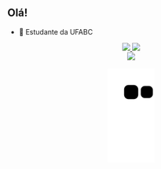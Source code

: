 ## Olá!

- 🌱 Estudante da UFABC     

<div align="center">  
  <a href="https://github.com/AndreMarques2002">     
  <img height="150cm" src="https://github-readme-stats.vercel.app/api?username=AndreMarques2002&show_icons=true&theme=codeSTACKr&include_all_commits=true&count_private=true"/>
  <img height="150cm" src="https://github-readme-stats.vercel.app/api/top-langs/?username=AndreMarques2002&layout=compact&langs_count=16&theme=codeSTACKr"/>
</div>
<div align="center"> 
  <a href="https://www.linkedin.com/in/andré-marques-da-silva-ba4a761a1" target="_blank"><img src="https://img.shields.io/badge/-LinkedIn-%230077B5?style=for-the-badge&logo=linkedin&logoColor=white" target="_blank"></a> 
</div>      
  
<div align="center">
  
  ![Snake animation](https://github.com/AndreMarques2002/AndreMarques2002/blob/output/github-contribution-grid-snake.svg)

  </div> 
